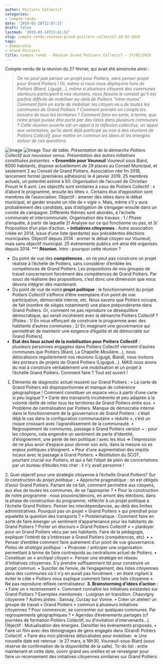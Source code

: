 ```yaml
---
author: Poitiers Collectif
categories:
- Compte-rendu
date: '2019-02-28T12:07:15'
draft: false
lastmod: '2019-03-14T23:41:52'
slug: compte-rendu-reunion-grand-poitiers-collectif-28-02-2019
tags:
- Démocratie
- Grand Poitiers
title: Compte rendu - Réunion Grand Poitiers Collectif – 27/02/2019
---
```


Compte-rendu de la réunion du 27 février, qui avait été annoncée ainsi : 

> _On ne peut pas penser un projet pour Poitiers, sans penser projet pour Grand Poitiers !_ _Or, même si nous nous déplaçons hors de Poitiers (Biard, Ligugé...), même si plusieurs citoyens des communes alentours participent à nos réunions, nous faisons le constat qu'il est parfois difficile de mobiliser au-delà de Poitiers "intra-muros"._ _Comment faire en sorte de mobiliser les citoyen.ne.s de toutes les communes de Grand Poitiers ? Comment prendre en compte les besoins de tous les territoires ? Comment faire en sorte, à terme, que notre projet puisse être porté par des listes dans plusieurs communes ?_ _Cette réunion ouverte est un appel à la réflexion collective, un appel aux volontaires, qu'ils aient déjà participé ou non à des réunions de Poitiers Collectif, pour mettre en commun les idées et les énergies autour de ces questions._

![Image](http://poitierscollectif.fr/wp-content/uploads/2019/02/GrandPoitiersCo-2-1024x768.jpg) ![Image](http://poitierscollectif.fr/wp-content/uploads/2019/02/GrandPoitiersCo-Risk-1024x768.jpg) _Tour de table. Présentation de la démarche Poitiers Collectif aux nouveaux venus. Présentation des autres initiatives constituées présentes._ • **Ensemble pour Vouneuil** Vouneuil sous Biard, 6000 habitants, dispose actuellement de 29 places au Conseil Municipal, et seulement 2 au Conseil de Grand Poitiers. Association née fin 2018, lancement formel (premières adhésions) le 4 janvier 2019. 25 membres actuels, un potentiel estimé à 50. Organisation de l’accueil de Christian Proust le 6 avril. Les objectifs sont similaires à ceux de Poitiers Collectif : « d’abord le programme, ensuite les têtes ». Certains élus d’opposition sont membres de l’association. Objectif : amener des idées dans le débat municipal, et garder ensuite un rôle de « vigie ». Mais, même s’il y aura probablement des candidats, pas d’obligation de s’engager ensuite dans un comité de campagne. Différents thèmes sont abordés, à l’échelle communale et intercommunale. Organisation des travaux : 1 / Phase d’enquête, à partir de laquelle 2/ Analyse sur ce qui fonctionne ou pas, et 3/ Proposition d’un plan d’action. • **Initiatives citoyennes** : Autre association créée en 2014, issue d’une liste (perdante) aux précédentes élections municipales. Objectif depuis 2014 : animer le débat citoyen sur Vouneuil, mais sans objectif municipal. 25 événements publics ont ainsi été organisés depuis 2014. *** **Réunion.** Intro : pourquoi cette réunion ? 

  * Du point de vue des **compétences** , on ne peut pas construire un projet réaliste à l’échelle de Poitiers, sans considérer d’emblée les compétences de Grand Poitiers. Les propositions de nos groupes de travail concerneront forcément des compétences de Grand Poitiers. Par souci de réalisme des propositions, c’est donc une dimension que nous devons intégrer dès maintenant.
  * Du point de vue de notre **projet politique** : le fonctionnement du projet Poitiers Collectif s’efforce d’être exemplaire d’un point de vue participation, démocratie interne, etc. Nous savons que Poitiers occupe, de fait (nombre de sièges notamment) une place prépondérante dans Grand Poitiers. Or, comment ne pas reproduire ce déséquilibre démocratique, qui serait incohérent avec la démarche Poitiers Collectif ? [Pistes : 1/ En nous efforçant de construire le programme avec des habitants d’autres communes ; 2/ En imaginant une gouvernance qui permettrait de maintenir une exigence d’égalité et de démocratie sur Grand Poitiers]
  * **Etat des lieux actuel de la mobilisation pour Poitiers Collectif** : plusieurs personnes engagées dans Poitiers Collectif viennent d’autres communes que Poitiers (Biard, La Chapelle-Moulière…), nous délocalisons régulièrement nos réunions (Ligugé, Biard), nous invitons des porteurs de projets de Grand Poitiers (Ligugué…). MAIS nous avons du mal à construire véritablement une mobilisation et un projet à l’échelle Grand Poitiers. Comment faire ? Tout est ouvert !

  1. Éléments de diagnostic actuel ressenti sur Grand Poitiers : • La carte de Grand Poitiers est disproportionnée et manque de cohérence géographique ! Comment constituer un espace vécu à partir d’une carte si peu logique ? • Carte des transports incohérente et peu adaptée à la volonté réelle de relier tous les territoires de Grand Poitiers entre eux. • Problème de centralisation par Poitiers. Manque de démocratie interne dans le fonctionnement de la gouvernance de Grand Poitiers : c’était déjà le cas dans la configuration communautaire « réduite », c’est un risque croissant avec l’agrandissement de la communauté. • Regroupement de communes, passage à Grand Poitiers version + : pour les citoyens, cela engendre un sentiment de perte d’identité, d’éloignement, une perte de lien politique / avec les élus => l’impression de ne plus avoir d’espace pour donner son avis, dans la mesure où es enjeux politiques s’éloignent. • Peur d’une augmentation des impôts locaux avec le passage à Grand Poitiers. • Restitution du SCOT, pourtant crucial sur Poitiers, et qui a fait l’objet de plein de concertations par un bureau d’études très cher : il n’y avait personne !

  2\. Quel objectif pour une stratégie citoyenne à l’échelle Grand Poitiers? _Sur la construction du projet politique :_ • Approche pragmatique : on est obligés d’avoir Grand Poitiers. Partant de ce fait, comment permettre aux citoyens, aux élus de toutes les communes, de se l’approprier ? • Pour la construction de notre programme : nous pouvons/devons, en amont des élections, dans la phase de construction du programme, réfléchir à un projet politique à l’échelle Grand Poitiers. Penser les interdépendances, au-delà des limites administratives. Pourquoi pas un projet « Grand Poitiers » qui prendrait pour squelette la question des transports ? • Problématique : Comment faire en sorte de faire émerger un sentiment d’appartenance pour les habitants de Grand Poitiers ? Porter un discours « Grand Poitiers Collectif » = plaidoyer pour un Grand Poitiers vécu par ses habitants. Faire de la pédagogie, expliquer l’intérêt de s’intéresser à Grand Poitiers (compétences, etc). • + Penser d’emblée comment faire autrement d’un point de vue gouvernance. _Pistes de stratégie politique :_ • Proposer / anticiper une organisation permettant à terme de faire contrepoids au centralisme actuel de Poitiers. • Constituer un « archipel citoyen ». Penser une stratégie en réseau d’initiatives citoyennes. S’y prendre suffisamment tôt pour construire un projet commun. • Susciter de l’envie, de l’engagement, des listes citoyennes dans des communes où il n’y en aurait pas forcément - en étant vigilant à éviter le côté « Poitiers vous explique comment faire une liste citoyenne ». Ne pas reproduire réflexe centralisateur.     **3\. Brainstorming d’idées d’action :** • Faire un « recensement ». Comment connaître les initiatives existantes sur Grand Poitiers ? Exemples mentionnés : Lusignan en transition. Chauvigny citoyenne ? Autres pistes : Sanxay, Curzay sur Vonne. • Créer un atelier/ un groupe de travail « Grand Poitiers » commun à plusieurs initiatives citoyennes ? Pour commencer, se concentrer sur quelques communes. Par regroupements géographiques ? • Agendas d’évènements partagés (cf journées de formation Poitiers Collectif, ou d’invitation d’intervenants…). Objectif : Mutualisation des énergies. Densifier les événements proposés. • Faire un film avec des témoignages de gens engagés dans (Grand) Poitiers Collectif. • Faire des mini plénières délocalisées pour mobiliser. => Une nouvelle date est retenue : le 27 mars, à 18h30, Vouneuil-sous-Biard (sous réserve de confirmation de la disponibilité de la salle). To-do list : entre maintenant et cette date, ouvrir grand ses oreilles et se renseigner pour faire un recensement des initiatives citoyennes similaires sur Grand Poitiers.
